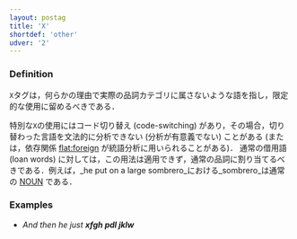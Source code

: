 ```yaml
---
layout: postag
title: 'X'
shortdef: 'other'
udver: '2'
---
```


### Definition

`X`タグは，何らかの理由で実際の品詞カテゴリに属さないような語を指し，限定的な使用に留めるべきである．

特別な`X`の使用にはコード切り替え (code-switching) があり，その場合，切り替わった言語を文法的に分析できない (分析が有意義でない) ことがある (または，依存関係 [flat:foreign](flat) が統語分析に用いられることがある)．
通常の借用語 (loan words) に対しては，この用法は適用できず，通常の品詞に割り当てるべきである．例えば，_he put on a large sombrero_における_sombrero_は通常の [NOUN]() である．

### Examples

- _And then he just <b>xfgh pdl jklw</b>_

